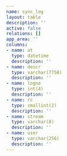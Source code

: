 ```yaml
---
name: sync_log
layout: table
description: ''
active: false
relations: []
app_area: ''
columns:
- name: at
  type: datetime
  description: ''
- name: descr
  type: varchar(7750)
  description: ''
- name: logno
  type: int(4)
  description: ''
- name: rc
  type: smallint(2)
  description: ''
- name: stream
  type: varchar(8)
  description: ''
- name: user
  type: varchar(256)
  description: ''
---
```


